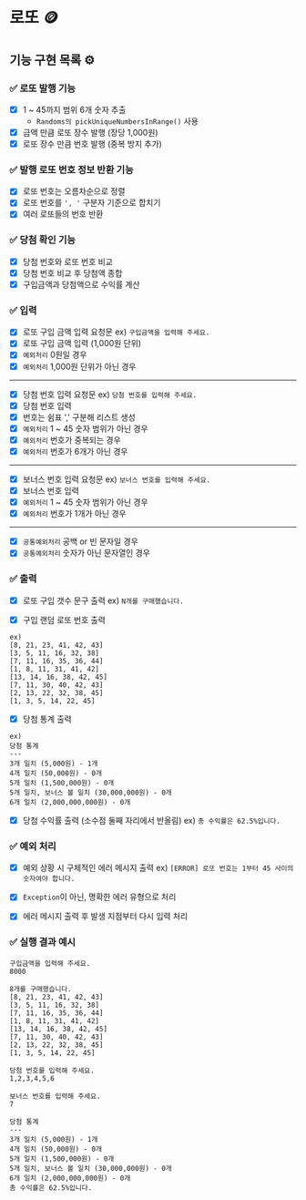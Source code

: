# 로또 🪙

## 기능 구현 목록 ⚙️

### ✅ 로또 발행 기능
- [x] 1 ~ 45까지 범위 6개 숫자 추출
    - `Randoms의 pickUniqueNumbersInRange()` 사용
- [x] 금액 만큼 로또 장수 발행 (장당 1,000원)
- [x] 로또 장수 만큼 번호 발행 (중복 방지 추가)

### ✅ 발행 로또 번호 정보 반환 기능
- [x] 로또 번호는 오름차순으로 정렬
- [x] 로또 번호를 `', '` 구분자 기준으로 합치기
- [x] 여러 로또들의 번호 반환 

### ✅ 당첨 확인 기능
- [x] 당첨 번호와 로또 번호 비교
- [x] 당첨 번호 비교 후 당첨액 종합
- [x] 구입금액과 당첨액으로 수익률 계산

### ✅ 입력
- [x] 로또 구입 금액 입력 요청문 ex) `구입금액을 입력해 주세요.`
- [x] 로또 구입 금액 입력 (1,000원 단위)
- [x] `예외처리` 0원일 경우
- [x] `예외처리` 1,000원 단위가 아닌 경우
---
- [x] 당첨 번호 입력 요청문 ex) `당첨 번호를 입력해 주세요.`
- [x] 당첨 번호 입력 
- [x] 번호는 쉼표 ',' 구분해 리스트 생성
- [x] `예외처리` 1 ~ 45 숫자 범위가 아닌 경우
- [x] `예외처리` 번호가 중복되는 경우
- [x] `예외처리` 번호가 6개가 아닌 경우
---
- [x] 보너스 번호 입력 요청문 ex) `보너스 번호를 입력해 주세요.`
- [x] 보너스 번호 입력
- [x] `예외처리` 1 ~ 45 숫자 범위가 아닌 경우
- [x] `예외처리` 번호가 1개가 아닌 경우
---
- [x] `공통예외처리` 공백 or 빈 문자일 경우
- [x] `공통예외처리` 숫자가 아닌 문자열인 경우

### ✅ 출력
- [x] 로또 구입 갯수 문구 출력 ex) `N개를 구매했습니다.`

- [x] 구입 랜덤 로또 번호 출력
```
ex)
[8, 21, 23, 41, 42, 43]
[3, 5, 11, 16, 32, 38]
[7, 11, 16, 35, 36, 44]
[1, 8, 11, 31, 41, 42]
[13, 14, 16, 38, 42, 45]
[7, 11, 30, 40, 42, 43]
[2, 13, 22, 32, 38, 45]
[1, 3, 5, 14, 22, 45]
```

- [x] 당첨 통계 출력
```
ex)
당첨 통계
---
3개 일치 (5,000원) - 1개
4개 일치 (50,000원) - 0개
5개 일치 (1,500,000원) - 0개
5개 일치, 보너스 볼 일치 (30,000,000원) - 0개
6개 일치 (2,000,000,000원) - 0개
```
- [x] 당첨 수익률 출력 (소수점 둘째 자리에서 반올림) ex) `총 수익률은 62.5%입니다.`

### ✅ 예외 처리
- [x] 예외 상황 시 구체적인 에러 메시지 출력 ex) `[ERROR] 로또 번호는 1부터 45 사이의 숫자여야 합니다.`
- [x] `Exception`이 아닌, 명확한 에러 유형으로 처리
- [x] 에러 메시지 출력 후 발생 지점부터 다시 입력 처리


### ✅ 실행 결과 예시
```
구입금액을 입력해 주세요.
8000

8개를 구매했습니다.
[8, 21, 23, 41, 42, 43] 
[3, 5, 11, 16, 32, 38] 
[7, 11, 16, 35, 36, 44] 
[1, 8, 11, 31, 41, 42] 
[13, 14, 16, 38, 42, 45] 
[7, 11, 30, 40, 42, 43] 
[2, 13, 22, 32, 38, 45] 
[1, 3, 5, 14, 22, 45]

당첨 번호를 입력해 주세요.
1,2,3,4,5,6

보너스 번호를 입력해 주세요.
7

당첨 통계
---
3개 일치 (5,000원) - 1개
4개 일치 (50,000원) - 0개
5개 일치 (1,500,000원) - 0개
5개 일치, 보너스 볼 일치 (30,000,000원) - 0개
6개 일치 (2,000,000,000원) - 0개
총 수익률은 62.5%입니다.
```